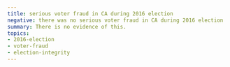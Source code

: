 ```yaml
---
title: serious voter fraud in CA during 2016 election
negative: there was no serious voter fraud in CA during 2016 election
summary: There is no evidence of this.
topics:
- 2016-election
- voter-fraud
- election-integrity
---
```

